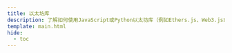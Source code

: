 ```yaml
---
title: 以太坊库
description: 了解如何使用JavaScript或Python以太坊库（例如Ethers.js、Web3.js或Web3.py）在Moonbeam上发送交易或部署合约。
template: main.html
hide:
  - toc
---
```


<h1 class='subsection-title'></h1>
<div class='subsection-wrapper'></div>